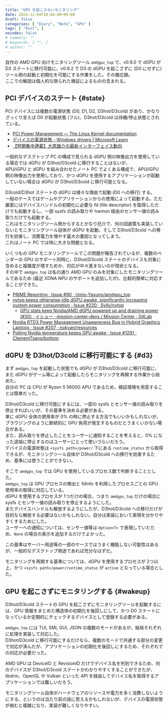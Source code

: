 ```yaml
---
title: "GPU を起こさないモニタリング"
date: 2024-12-04T10:04:00+09:00
draft: false
categories: [ "Diary", "Note", "GPU" ]
tags: [ "Rust", ]
noindex: false
# summary: ""
# keywords: [ "", ]
# author: ""
---
```


自作の AMD GPU 向けモニタリングツール `amdgpu_top` で、v0.9.0 で dGPU が D3 ステートに移行可能に、v0.9.2 で D3 の dGPU を起こさずに (D0 にせずに) ツール側の起動と初期化を可能にする作業をした。その備忘録。  
ここでの解説は個人的な限られた検証によるものの含まれる。  

## PCI デバイスのステート {#state}
PCI デバイスには複数の電源状態 (D0, D1, D2, D3hot/D3cold) があり、かなりざっくり言えば D0 が起動状態 (フル)、D3hot/D3cold は待機/停止状態とされている。  

 * [PCI Power Management — The Linux Kernel documentation](https://docs.kernel.org/power/pci.html)
 * [デバイスの電源状態 - Windows drivers | Microsoft Learn](https://learn.microsoft.com/ja-jp/windows-hardware/drivers/kernel/device-power-states)
 * [【短期集中連載】大原雄介の最新インターフェイス動向](https://pc.watch.impress.co.jp/docs/2009/0318/interface04.htm)

一般的なデスクトップ PC の構成で見られる dGPU 側の映像出力を使用している場合では dGPU が D3hot/D3cold に移行することはないが、  
APU/iGPU と dGPU を組み合わせたノート PC でよくある構成で、APU/iGPU 側の映像出力を使用しており、かつ dGPU を使用するアプリケーションが起動していない場合は dGPU が D3hot/D3cold に移行可能となる。  

D3cold/D3hot ステートの dGPU は様々な理由で起動 (D0 への移行) する。  
一般のケースではゲームやアプリケーションからの使用によって起動する。ただ厳密にはデバイスハンドルの初期化に必要な fd (file descriptor) を取得しただけでも起動するし、一部 sysfs の読み取りや hwmon 経由のセンサー値の読み取りだけでも起動する。  
これはモニタリングツール側からするとかなり厄介で、何の回避策も実装していないとモニタリングツール自体が dGPU を起動、そして D3hot/D3cold への移行を妨害し、消費電力を増やす最大の要因となってしまう。  
これはノート PC では特に大きな問題となる。  

いくつもの GPU モニタリングツールでこの問題が報告されているが、複数のベンダーの GPU のサポート同時に、D3hot/D3cold ステートのデバイスも対象に含めると複雑度が増すためか、対応が中々進まないのが現状となる。  
その中で `amdgpu_top` は名の通り AMD GPU のみを対象にしたモニタリングツールであるため (最近 XDNA NPU のサポートを追加したが)、比較的簡単に対応することができた。  

 * [PRIME Reporting · Issue #90 · Umio-Yasuno/amdgpu_top](https://github.com/Umio-Yasuno/amdgpu_top/issues/90)
 * [nvtop keeps otherwise-idle dGPU awake, significantly increasing system power consumption · Issue #230 · Syllo/nvtop](https://github.com/Syllo/nvtop/issues/230)
   * [GPU stats keep Nvidia/AMD dGPU powered up and draining power (#30) · イシュー · mission-center-devs / Mission Center · GitLab](https://gitlab.com/mission-center-devs/mission-center/-/issues/30)
 * [Nvidia RTD3 Power Management Unawareness Bug in Hybrid Graphics Laptops · Issue #207 · nokyan/resources](https://github.com/nokyan/resources/issues/207)
 * [Polling Nvidia temperature keeps GPU awake · Issue #1291 · ClementTsang/bottom](https://github.com/ClementTsang/bottom/issues/1291)

## dGPU を D3hot/D3cold に移行可能にする {#d3}
まず `amdgpu_top` を起動した状態でも dGPU が D3hot/D3cold に移行可能に、また dGPU がゲーム等によって起動したらモニタリングを再開する作業から始めた。  
自分の PC は CPU が Ryzen 5 5600G APU であるため、検証環境を用意することは簡単だった。  

D3hot/D3cold に移行可能にするには、一部の sysfs とセンサー値の読み取りを停止すればいいが、その基準を決める必要がある。  
単に dGPU 全体の使用率が 0% の時に停止する方法でもいいかもしれないが、ブラウジングのように断続的に GPU 負荷が発生するものだとうまくいかない場合がある。  
また、読み取りを停止したことをユーザーに通知することを考えると、0% になった途端に停止するのはユーザーにとって使いづらいだろう。  
デバイスの電源状態は `<sysfs path>/power/` 下にある `runtime_status` から取得できるが、モニタリングツール自体が D3hot/D3cold への移行を妨害するため、基準には使うことができない。  

そこで `amdgpu_top` では GPU を使用しているプロセス数で判断することとした。  
`amdgpu_top` は GPU プロセスの検出と fdinfo を利用したプロセスごとの GPU 使用率の取得に対応している。  
dGPU を使用するプロセスが 1つだけの場合、つまり `amdgpu_top` だけの場合に sysfs とセンサー値の読み取りを停止するようにした。  
またデバイスハンドルも解放するようにしたが、D3hot/D3cold への移行だけが目的なら解放する必要はないかもしれない。自分は実装において表現を分かりやすくするためにした。  
ユーザーへの通知については、センサー値等は `Option<T>` で表現していたため、`None` の場合の表示を追加するだけでよかった。  

この基準はサーバー用途等の一部のケースではうまく機能しない可能性はあるが、一般的なデスクトップ用途であれば充分なはずだ。  

モニタリングを再開する基準については、dGPU を使用するプロセスが 2つ以上、かつ `<sysfs path>/power/runtime_status` が `active` となっている場合とした。  

## GPU を起こさずにモニタリングする {#wakeup}
D3hot/D3cold ステートの GPU を起こさずにモニタリングツールを起動するには、GPU 情報をまとめた構造体の初期化を後回しにして、かつ D0 ステートになっているか定期的にチェックするデバイスとして登録する必要がある。  

`amdgpu_top` には TUI, SMI, GUI, JSON の複数のモードがあるが、結局それぞれに処理を実装して対応した。  
D3hot/D3cold に移行可能にするだけなら、複数のモードで共通する部分の変更で対応が済んだが、アプリケーションの初期化を後回しにするため、それぞれでの対応が必要だった。  

AMD GPU は DeviceID と RevisionID だけでデバイス名を判別できるため、何のデバイスが D3hot/D3cold ステートかわかりやすくすることができたが、libdrm、OpenGL や Vulkan といった API を経由してデバイス名を取得するアプリケーションでは難しいだろう。  

モニタリングツール自体がハードウェアのリソースや電力を多く消費しないようにする、というのは当たり前の話に思えるかもしれないが、デバイスの電源状態が絡むと複雑になり、実装が難しくなりやすい。  

